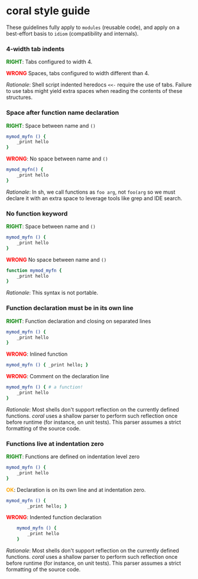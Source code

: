 # coral style guide

These guidelines fully apply to `modules` (reusable code), and apply on a
best-effort basis to `idiom` (compatibility and internals).

### 4-width tab indents

<font color=green>**RIGHT**</font>: Tabs configured to width 4.

<font color=red>**WRONG**</font> Spaces, tabs configured to width different than 4.

_Rationale_: Shell script indented heredocs `<<-` require the use of tabs. Failure to use tabs might yield extra spaces when reading the contents of these structures.

### Space after function name declaration

<font color=green>**RIGHT**</font>: Space between name and `()`
```sh
mymod_myfn () {
    _print hello
}
```

<font color=red>**WRONG**</font>: No space between name and `()`
```sh
mymod_myfn() {
    _print hello
}
```

_Rationale_: In sh, we call functions as `foo arg`, not `foo(arg` so we must declare it with an extra space to leverage tools like grep and IDE search.

### No function keyword

<font color=green>**RIGHT**</font>: Space between name and `()`
```sh
mymod_myfn () {
    _print hello
}
```

<font color=red>**WRONG**</font> No space between name and `()`
```sh
function mymod_myfn {
    _print hello
}
```

_Rationale_: This syntax is not portable.

### Function declaration must be in its own line

<font color=green>**RIGHT**</font>: Function declaration and closing on separated lines
```sh
mymod_myfn () {
    _print hello
}
```

<font color=red>**WRONG**</font>: Inlined function
```sh
mymod_myfn () { _print hello; }
```

<font color=red>**WRONG**</font>: Comment on the declaration line
```sh
mymod_myfn () { # a function!
    _print hello
}
```

_Rationale_: Most shells don't support reflection on the currently defined functions. _coral_ uses a shallow parser to perform such reflection once before runtime (for instance, on unit tests). This parser assumes a strict formatting of the source code.

### Functions live at indentation zero

<font color=green>**RIGHT**</font>: Functions are defined on indentation level zero
```sh
mymod_myfn () {
    _print hello
}
```

<font color=orange>**OK**</font>: Declaration is on its own line and at indentation zero.
```sh
mymod_myfn () {
        _print hello; }
```

<font color=red>**WRONG**</font>: Indented function declaration
```sh
    mymod_myfn () {
        _print hello
    }
```

_Rationale_: Most shells don't support reflection on the currently defined functions. _coral_ uses a shallow parser to perform such reflection once before runtime (for instance, on unit tests). This parser assumes a strict formatting of the source code.

